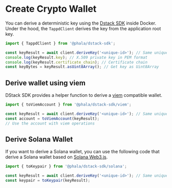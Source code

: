 # Create Crypto Wallet

You can derive a deterministic key using the [Dstack SDK](https://www.npmjs.com/package/@phala/dstack-sdk?activeTab=readme) inside Docker. Under the hood, the `TappdClient` derives the key from the application root key.

```javascript
import { TappdClient } from '@phala/dstack-sdk';

const keyResult = await client.deriveKey('<unique-id>'); // Same unique-id will get same key
console.log(keyResult.key); // X.509 private key in PEM format
console.log(keyResult.certificate_chain); // Certificate chain
const keyBytes = keyResult.asUint8Array(); // Get key as Uint8Array
```

## Derive wallet using viem

DStack SDK provides a helper function to derive a [viem](https://viem.sh) compatible wallet.

```javascript
import { toViemAccount } from '@phala/dstack-sdk/viem';

const keyResult = await client.deriveKey('<unique-id>'); // Same unique-id will get same key
const account = toViemAccount(keyResult);
// Use the account with viem operations
```

## Derive Solana Wallet

If you want to derive a Solana wallet, you can use the following code that derive a Solana wallet based on [Solana Web3.js](https://solana-labs.github.io/solana-web3.js/).

```javascript
import { toKeypair } from '@phala/dstack-sdk/solana';

const keyResult = await client.deriveKey('<unique-id>'); // Same unique-id will get same key
const keypair = toKeypair(keyResult);
```
